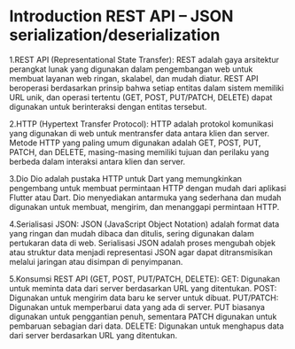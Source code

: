 # Introduction REST API – JSON serialization/deserialization

1.REST API (Representational State Transfer):
REST adalah gaya arsitektur perangkat lunak yang digunakan dalam pengembangan web untuk membuat layanan web ringan, skalabel, dan mudah diatur.
REST API beroperasi berdasarkan prinsip bahwa setiap entitas dalam sistem memiliki URL unik, dan operasi tertentu (GET, POST, PUT/PATCH, DELETE) dapat digunakan untuk berinteraksi dengan entitas tersebut.

2.HTTP (Hypertext Transfer Protocol):
HTTP adalah protokol komunikasi yang digunakan di web untuk mentransfer data antara klien dan server.
Metode HTTP yang paling umum digunakan adalah GET, POST, PUT, PATCH, dan DELETE, masing-masing memiliki tujuan dan perilaku yang berbeda dalam interaksi antara klien dan server.

3.Dio
Dio adalah pustaka HTTP untuk Dart yang memungkinkan pengembang untuk membuat permintaan HTTP dengan mudah dari aplikasi Flutter atau Dart.
Dio menyediakan antarmuka yang sederhana dan mudah digunakan untuk membuat, mengirim, dan menanggapi permintaan HTTP.

4.Serialisasi JSON:
JSON (JavaScript Object Notation) adalah format data yang ringan dan mudah dibaca dan ditulis, sering digunakan dalam pertukaran data di web.
Serialisasi JSON adalah proses mengubah objek atau struktur data menjadi representasi JSON agar dapat ditransmisikan melalui jaringan atau disimpan di penyimpanan.

5.Konsumsi REST API (GET, POST, PUT/PATCH, DELETE):
GET: Digunakan untuk meminta data dari server berdasarkan URL yang ditentukan.
POST: Digunakan untuk mengirim data baru ke server untuk dibuat.
PUT/PATCH: Digunakan untuk memperbarui data yang ada di server. PUT biasanya digunakan untuk penggantian penuh, sementara PATCH digunakan untuk pembaruan sebagian dari data.
DELETE: Digunakan untuk menghapus data dari server berdasarkan URL yang ditentukan.